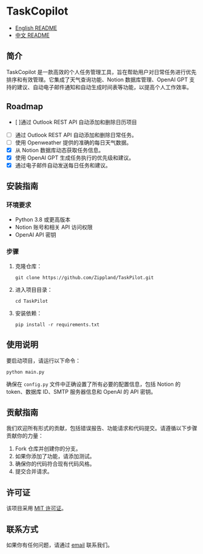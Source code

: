 # TaskCopilot

- [English README](README.md)
- [中文 README](README_ZH.md)

## 简介
TaskCopilot 是一款高效的个人任务管理工具，旨在帮助用户对日常任务进行优先排序和有效管理。它集成了天气查询功能、Notion 数据库管理、OpenAI GPT 支持的建议、自动电子邮件通知和自动生成时间表等功能，以提高个人工作效率。

## Roadmap
- [ ]通过 Outlook REST API 自动添加和删除日历项目
- [ ] 通过 Outlook REST API 自动添加和删除日常任务。
- [ ] 使用 Openweather 提供的准确的每日天气数据。
- [X] 从 Notion 数据库动态获取任务信息。
- [X] 使用 OpenAI GPT 生成任务执行的优先级和建议。
- [X] 通过电子邮件自动发送每日任务和建议。

## 安装指南

### 环境要求
- Python 3.8 或更高版本
- Notion 账号和相关 API 访问权限
- OpenAI API 密钥

### 步骤
1. 克隆仓库：
   ```
   git clone https://github.com/Zippland/TaskPilot.git
   ```
2. 进入项目目录：
   ```
   cd TaskPilot
   ```
3. 安装依赖：
   ```
   pip install -r requirements.txt
   ```

## 使用说明
要启动项目，请运行以下命令：
```
python main.py
```
确保在 `config.py` 文件中正确设置了所有必要的配置信息，包括 Notion 的 token、数据库 ID、SMTP 服务器信息和 OpenAI 的 API 密钥。

## 贡献指南
我们欢迎所有形式的贡献，包括错误报告、功能请求和代码提交。请遵循以下步骤贡献你的力量：
1. Fork 仓库并创建你的分支。
2. 如果你添加了功能，请添加测试。
3. 确保你的代码符合现有代码风格。
4. 提交合并请求。

## 许可证
该项目采用 [MIT 许可证](LICENSE)。

## 联系方式
如果你有任何问题，请通过 [email](mailto:your.email@example.com) 联系我们。
